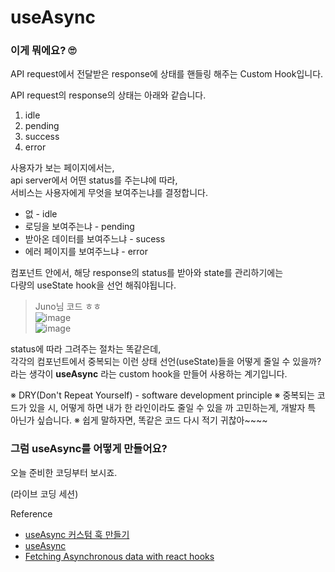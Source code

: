 # useAsync 

### 이게 뭐에요? 🙄
API request에서 전달받은 response에 상태를 핸들링 해주는 Custom Hook입니다.

API request의 response의 상태는 아래와 같습니다.
1. idle
2. pending
3. success 
4. error

사용자가 보는 페이지에서는,  
api server에서 어떤 status를 주는냐에 따라,  
서비스는 사용자에게 무엇을 보여주는냐를 결정합니다.  

- 없 - idle
- 로딩을 보여주는냐 - pending
- 받아온 데이터를 보여주느냐 - sucess
- 에러 페이지를 보여주느냐 - error

컴포넌트 안에서, 해당 response의 status를 받아와 state를 관리하기에는  
다량의 useState hook을 선언 해줘야됩니다.

> Juno님 코드 ㅎㅎ  
![image](https://user-images.githubusercontent.com/77006427/113883643-4e39e500-97f9-11eb-9e11-d4c037dda8c4.png)  
![image](https://user-images.githubusercontent.com/77006427/113884107-affa4f00-97f9-11eb-870f-45fa8d46ed45.png)  


status에 따라 그려주는 절차는 똑같은데,   
각각의 컴포넌트에서 중복되는 이런 상태 선언(useState)들을 어떻게 줄일 수 있을까?  
라는 생각이 **useAsync** 라는 custom hook을 만들어 사용하는 계기입니다.  

※ DRY(Don't Repeat Yourself) - software development principle
※ 중복되는 코드가 있을 시, 어떻게 하면 내가 한 라인이라도 줄일 수 있을 까 고민하는게, 개발자 특 아닌가 싶습니다.
※ 쉽게 말하자면, 똑같은 코드 다시 적기 귀찮아~~~~


### 그럼 useAsync를 어떻게 만들어요?

오늘 준비한 코딩부터 보시죠.

(라이브 코딩 세션)


Reference
- [useAsync 커스텀 훅 만들기](https://react.vlpt.us/integrate-api/03-useAsync.html) 
- [useAsync](https://react.vlpt.us/integrate-api/03-useAsync.html)
- [Fetching Asynchronous data with react hooks](https://polvara.me/posts/fetching-asynchronous-data-with-react-hooks)

